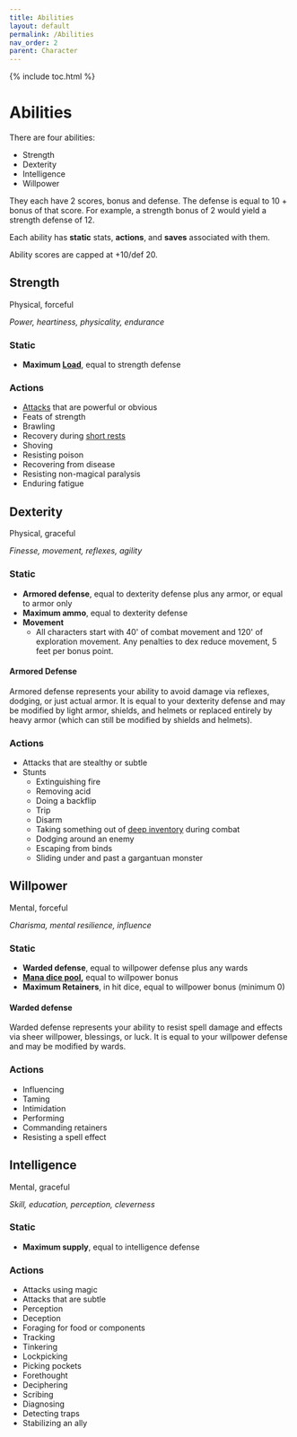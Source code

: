 ```yaml
---
title: Abilities
layout: default
permalink: /Abilities
nav_order: 2
parent: Character
---
```

{% include toc.html %}

# Abilities
There are four abilities: 

- Strength
- Dexterity
- Intelligence
- Willpower
 
They each have 2 scores, bonus and defense. The defense is equal to 10 + bonus of that score. For example, a strength bonus of 2 would yield a strength defense of 12.

Each ability has **static** stats, **actions**, and **saves** associated with them. 

Ability scores are capped at +10/def 20.

## Strength

Physical, forceful

*Power, heartiness, physicality, endurance*

### Static
- **Maximum [Load](Inventory#Inventory%20and%20Load)**, equal to strength defense

### Actions
- [Attacks](MartialGear#Weapons) that are powerful or obvious 
- Feats of strength
- Brawling
- Recovery during [short rests](Damage#Resting)
- Shoving
- Resisting poison
- Recovering from disease
- Resisting non-magical paralysis
- Enduring fatigue


## Dexterity

Physical, graceful

*Finesse, movement, reflexes, agility*

### Static 
- **Armored defense**, equal to dexterity defense plus any armor, or equal to armor only
- **Maximum ammo**, equal to dexterity defense
- **Movement**
   - All characters start with 40' of combat movement and 120' of exploration movement. Any penalties to dex reduce movement, 5 feet per bonus point.

#### Armored Defense 
Armored defense represents your ability to avoid damage via reflexes, dodging, or just actual armor. It is equal to your dexterity defense and may be modified by light armor, shields, and helmets or replaced entirely by heavy armor (which can still be modified by shields and helmets).

### Actions
- Attacks that are stealthy or subtle
- Stunts
   - Extinguishing fire
   - Removing acid
   - Doing a backflip
   - Trip
   - Disarm
   - Taking something out of [deep inventory](Inventory#Quick%20Slots%20and%20Deep%20Slots) during combat
   - Dodging around an enemy
   - Escaping from binds
   - Sliding under and past a gargantuan monster


## Willpower
Mental, forceful

*Charisma, mental resilience, influence*

### Static 
- **Warded defense**, equal to willpower defense plus any wards
- **[Mana dice pool](spellcasting),** equal to willpower bonus
- **Maximum Retainers**, in hit dice, equal to willpower bonus (minimum 0)

#### Warded defense
Warded defense represents your ability to resist spell damage and effects via sheer willpower, blessings, or luck. It is equal to your willpower defense and may be modified by wards.

### Actions
- Influencing
- Taming
- Intimidation
- Performing
- Commanding retainers
- Resisting a spell effect




## Intelligence

Mental, graceful

*Skill, education, perception, cleverness*

### Static
- **Maximum supply**, equal to intelligence defense 

### Actions
- Attacks using magic
- Attacks that are subtle
- Perception
- Deception
- Foraging for food or components
- Tracking
- Tinkering
- Lockpicking
- Picking pockets
- Forethought
- Deciphering
- Scribing
- Diagnosing
- Detecting traps
- Stabilizing an ally
